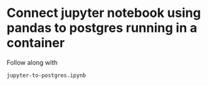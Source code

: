 # Connect jupyter notebook using pandas to postgres running in a container

Follow along with 

```jupyter-to-postgres.ipynb```